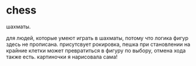 # chess
шахматы.

для людей, которые умеют играть в шахматы, потому что логика фигур здесь не прописана.
присутсвует рокировка, пешка при становлении на крайние клетки может превратиться в фигуру по выбору,
отмена хода также есть. картиночки я нарисовала сама!

